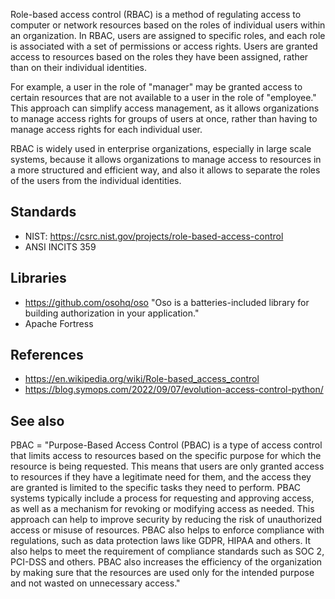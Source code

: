 Role-based access control (RBAC) is a method of regulating access to computer or network resources based on the roles of individual users within an organization. In RBAC, users are assigned to specific roles, and each role is associated with a set of permissions or access rights. Users are granted access to resources based on the roles they have been assigned, rather than on their individual identities.

For example, a user in the role of "manager" may be granted access to certain resources that are not available to a user in the role of "employee." This approach can simplify access management, as it allows organizations to manage access rights for groups of users at once, rather than having to manage access rights for each individual user.

RBAC is widely used in enterprise organizations, especially in large scale systems, because it allows organizations to manage access to resources in a more structured and efficient way, and also it allows to separate the roles of the users from the individual identities.

## Standards
-  NIST: https://csrc.nist.gov/projects/role-based-access-control
-  ANSI INCITS 359

## Libraries
- https://github.com/osohq/oso "Oso is a batteries-included library for building authorization in your application."
- Apache Fortress

## References
- https://en.wikipedia.org/wiki/Role-based_access_control
- https://blog.symops.com/2022/09/07/evolution-access-control-python/

## See also
PBAC = "Purpose-Based Access Control (PBAC) is a type of access control that limits access to resources based on the specific purpose for which the resource is being requested. This means that users are only granted access to resources if they have a legitimate need for them, and the access they are granted is limited to the specific tasks they need to perform. PBAC systems typically include a process for requesting and approving access, as well as a mechanism for revoking or modifying access as needed. This approach can help to improve security by reducing the risk of unauthorized access or misuse of resources. PBAC also helps to enforce compliance with regulations, such as data protection laws like GDPR, HIPAA and others. It also helps to meet the requirement of compliance standards such as SOC 2, PCI-DSS and others. 
PBAC also increases the efficiency of the organization by making sure that the resources are used only for the intended purpose and not wasted on unnecessary access."